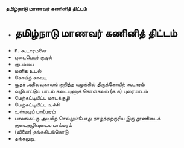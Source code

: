 **தமிழ்நாடு மாணவர் கணினித் திட்டம்**
- # தமிழ்நாடு மாணவர் கணினித் திட்டம்
- n. கூடாரமனை
- புடைபெயர் குடில்
- குடம்பை
- மனித உடல்
- கோயிற் சாவடி
- யூதர் அலைவுகாலங் குறித்த வழக்கில் திருக்கோயிற் கூடாரம்
- வழிபாட்டுப் பாடம் கடையுணாக் கொள்கலம் (க.க) புரைமாடம்
- மேற்கட்டியிட்ட மாடக்குழி
- மேற்கட்டியிட்ட உச்சி
- உள்மடிப் பாய்மரம்
- பாலங்கட்கு அடியிற் செல்லும்போது தாழ்த்தற்குரிய இரு தூணிடைக் குடைகுழிவுடைய பாய்மரம்
- (வினை) தங்ககிடங்கொடு
- தங்கலுறு.

